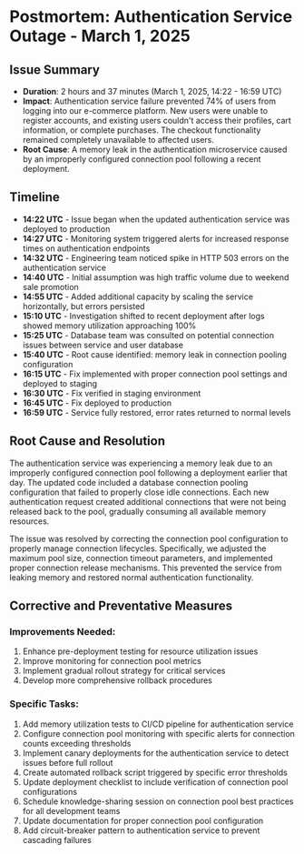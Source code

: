 # Postmortem: Authentication Service Outage - March 1, 2025

## Issue Summary
- **Duration**: 2 hours and 37 minutes (March 1, 2025, 14:22 - 16:59 UTC)
- **Impact**: Authentication service failure prevented 74% of users from logging into our e-commerce platform. New users were unable to register accounts, and existing users couldn't access their profiles, cart information, or complete purchases. The checkout functionality remained completely unavailable to affected users.
- **Root Cause**: A memory leak in the authentication microservice caused by an improperly configured connection pool following a recent deployment.

## Timeline
- **14:22 UTC** - Issue began when the updated authentication service was deployed to production
- **14:27 UTC** - Monitoring system triggered alerts for increased response times on authentication endpoints
- **14:32 UTC** - Engineering team noticed spike in HTTP 503 errors on the authentication service
- **14:40 UTC** - Initial assumption was high traffic volume due to weekend sale promotion
- **14:55 UTC** - Added additional capacity by scaling the service horizontally, but errors persisted
- **15:10 UTC** - Investigation shifted to recent deployment after logs showed memory utilization approaching 100%
- **15:25 UTC** - Database team was consulted on potential connection issues between service and user database
- **15:40 UTC** - Root cause identified: memory leak in connection pooling configuration
- **16:15 UTC** - Fix implemented with proper connection pool settings and deployed to staging
- **16:30 UTC** - Fix verified in staging environment
- **16:45 UTC** - Fix deployed to production
- **16:59 UTC** - Service fully restored, error rates returned to normal levels

## Root Cause and Resolution
The authentication service was experiencing a memory leak due to an improperly configured connection pool following a deployment earlier that day. The updated code included a database connection pooling configuration that failed to properly close idle connections. Each new authentication request created additional connections that were not being released back to the pool, gradually consuming all available memory resources.

The issue was resolved by correcting the connection pool configuration to properly manage connection lifecycles. Specifically, we adjusted the maximum pool size, connection timeout parameters, and implemented proper connection release mechanisms. This prevented the service from leaking memory and restored normal authentication functionality.

## Corrective and Preventative Measures
### Improvements Needed:
1. Enhance pre-deployment testing for resource utilization issues
2. Improve monitoring for connection pool metrics
3. Implement gradual rollout strategy for critical services
4. Develop more comprehensive rollback procedures

### Specific Tasks:
1. Add memory utilization tests to CI/CD pipeline for authentication service
2. Configure connection pool monitoring with specific alerts for connection counts exceeding thresholds
3. Implement canary deployments for the authentication service to detect issues before full rollout
4. Create automated rollback script triggered by specific error thresholds
5. Update deployment checklist to include verification of connection pool configurations
6. Schedule knowledge-sharing session on connection pool best practices for all development teams
7. Update documentation for proper connection pool configuration
8. Add circuit-breaker pattern to authentication service to prevent cascading failures